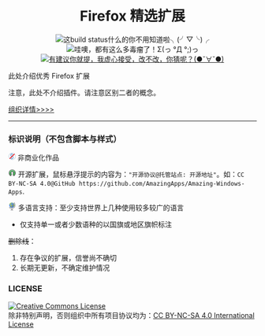 <h1 align="center">Firefox 精选扩展</h1>

<p align="center">
<img src="https://img.shields.io/badge/build-passing-green.svg" title="这build status什么的你不用知道啦╮(╯▽╰)╭" />
<img src="https://img.shields.io/badge/%E6%80%BB%E6%95%B0-30-blue.svg" title="哇噢，都有这么多毒瘤了！Σ(っ °Д °;)っ" />
<a href="https://github.com/AmazingApps/Amazing-Firefox-Extensions/issues" target="_blank">
<img src="https://img.shields.io/github/issues/AmazingApps/Amazing-Firefox-Extensions.svg" title="有建议你就提，我虚心接受，改不改，你猜呢？(●ˇ∀ˇ●)"/>
</a>
</p>

此处介绍优秀 Firefox 扩展

注意，此处不介绍插件。请注意区别二者的概念。

[组织详情>>>>](https://www.gitbook.com/read/book/amazing-apps/organization-wiki)

---

### 标识说明（不包含脚本与样式）

![](../assets/noncommercial.png) 非商业化作品

![](../assets/open-source-icon.png) 开源扩展，鼠标悬浮提示的内容为：`"开源协议@托管站点: 开源地址"`。如：`CC BY-NC-SA 4.0@GitHub https://github.com/AmazingApps/Amazing-Windows-Apps`.

![](../assets/earth-globe.png) 多语言支持：至少支持世界上几种使用较多较广的语言

* 仅支持单一或者少数语种的以国旗或地区旗帜标注

~~删除线~~：

1. 存在争议的扩展，信誉尚不确切
2. 长期无更新，不确定维护情况

### LICENSE
<a rel="license" href="http://creativecommons.org/licenses/by-nc-sa/4.0/"><img alt="Creative Commons License" style="border-width:0" src="https://i.creativecommons.org/l/by-nc-sa/4.0/88x31.png" /></a><br /> 除非特别声明，否则组织中所有项目协议均为：<a rel="license" href="http://creativecommons.org/licenses/by-nc-sa/4.0/">CC BY-NC-SA 4.0 International License</a>
